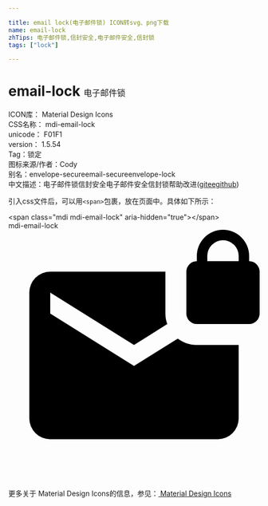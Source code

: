 ```yaml
---

title: email lock(电子邮件锁) ICON转svg、png下载
name: email-lock
zhTips: 电子邮件锁,信封安全,电子邮件安全,信封锁
tags: ["lock"]

---
```


# email-lock  <small style="font-size: 60%;font-weight: 100">电子邮件锁</small>


<div class="detail-page">
<p>
<span>
ICON库：
<span class="badge-secondary badge">Material Design Icons</span> 
</span>
<br/>
<span>
CSS名称：
<span class="badge-secondary badge">mdi-email-lock</span> 
</span>
<br/>
<span>
unicode：
<span class="badge-secondary badge">F01F1</span> 
<copy-btn content='F01F1' btn-title=""></copy-btn>
<copy-btn :content='String.fromCodePoint(parseInt("F01F1", 16))' btn-title="复制U"></copy-btn>
</span>
<br/>
<span>
version：
<span class="badge-secondary badge">1.5.54</span> 
</span><br/><span>Tag：<span class="badge-light badge"><router-link to="/tags/lock.html">锁定</router-link></span></span>
<br/>
<span>图标来源/作者：<span class="badge-light badge">Cody</span></span> 
<br/>
<span>别名：<span class="badge-light badge">envelope-secure</span><span class="badge-light badge">email-secure</span><span class="badge-light badge">envelope-lock</span></span><br/><span class="zh-detail">中文描述：<span class="badge-primary badge">电子邮件锁</span><span class="badge-primary badge">信封安全</span><span class="badge-primary badge">电子邮件安全</span><span class="badge-primary badge">信封锁</span><span class="help-link"><span>帮助改进</span>(<a href="https://gitee.com/liuwave/icon-helper/edit/master/json/material/email-lock.json" target="_blank" rel="noopener noreferrer">gitee</a><a href="https://github.com/liuwave/icon-helper/edit/master/json/material/email-lock.json" target="_blank" rel="noopener noreferrer">github</a></span>)</span><br/>
</p>
</div>
<div class="alert alert-dark">
  <i class="mdi mdi-email-lock mdi-48px"></i>
  <i class="mdi mdi-email-lock mdi-36px"></i>
  <i class="mdi mdi-email-lock mdi-24px"></i>
  <i class="mdi mdi-email-lock mdi-18px"></i>
</div>
<div>
  <p>引入css文件后，可以用<code>&lt;span&gt;</code>包裹，放在页面中。具体如下所示：    
  </p>
  <div class="alert alert-primary" style="font-size: 14px">
    &lt;span class="mdi mdi-email-lock" aria-hidden="true"&gt;&lt;/span&gt;
    <copy-btn content='<span class="mdi mdi-email-lock" aria-hidden="true"></span>'></copy-btn>
  </div>
  <div class="alert alert-secondary">
    <i class="mdi mdi-email-lock"
    style="font-size: 24px"
    aria-hidden="true"></i> mdi-email-lock
    <copy-btn content="mdi-email-lock" btn-title="复制图标名称"></copy-btn>
  </div>
</div>
<div id="svg" class="svg-wrap">
<svg xmlns="http://www.w3.org/2000/svg" viewBox="0 0 24 24"><path d="M20.5,0A2.5,2.5 0 0,1 23,2.5V3A1,1 0 0,1 24,4V8A1,1 0 0,1 23,9H18A1,1 0 0,1 17,8V4A1,1 0 0,1 18,3V2.5A2.5,2.5 0 0,1 20.5,0M12,11L4,6V8L12,13L16.18,10.39C16.69,10.77 17.32,11 18,11H22V18A2,2 0 0,1 20,20H4A2,2 0 0,1 2,18V6A2,2 0 0,1 4,4H15V8C15,8.36 15.06,8.7 15.18,9L12,11M20.5,1A1.5,1.5 0 0,0 19,2.5V3H22V2.5A1.5,1.5 0 0,0 20.5,1Z" /></svg>
</div>
<detail full-name='mdi-email-lock'></detail>
    
<div><p>更多关于 Material Design Icons的信息，参见：<a target="_blank" href="https://iconhelper.cn/material.html"> Material Design Icons</a>
</p></div>
